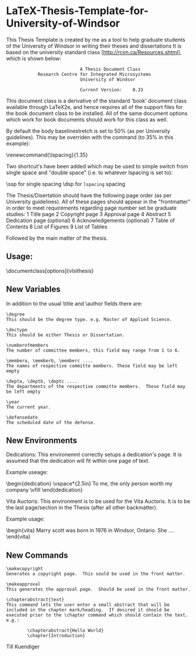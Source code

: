 # LaTeX-Thesis-Template-for-University-of-Windsor
This Thesis Template is created by me as a tool to help graduate students of the University of Windsor in writing their theses and dissertations
It is based on the university standard class [http://rcim.ca/Resources.shtml], which is shown below:

								A Thesis Document Class
				Research Centre for Integrated Microsystems
								University of Windsor
							
								Current Version:	0.33

This document class is a derivative of the standard 'book' document class available through LaTeX2e, and hence requires all of the support files for the book document class to be installed.  All of the same document options which work for book documents should work for this class as well.

By default the body baselinestretch is set to 50% (as per University guidelines). This may be overriden with the command (to 35% in this example):

\renewcommand{\lspacing}{1.35}

Two shortcut's have been added which may be used to simple switch from single space and "double space" (i.e. to whatever lspacing is set to):

\ssp	for single spacing
\dsp	for `lspacing` spacing

The Thesis/Disertation should have the following page order (as per University guidelines).  All of these pages should appear in the "frontmatter" in order to meet requirements regarding page number set be graduate studies:
	1	Title page
	2	Copyright page
	3	Approval page
	4	Abstract
	5	Dedication page (optional)
	6	Acknowledgements (optional)
	7	Table of Contents
	8	List of Figures
	9	List of Tables
	
Followed by the main matter of the thesis.
	

Usage:
------

\documentclass[options]{vlsithesis}

New Variables
-------------
In addition to the usual \title and \author fields there are:

	\degree	
	This should be the degree type. e.g. Master of Applied Science.
	
	\doctype	
	This should be either Thesis or Dissertation.
	
	\numberofmembers
	The number of committee members, this field may range from 1 to 6.

	\membera, \memberb, \memberc ....
	The names of respective committe members. These field may be left empty

	\depta, \deptb, \deptc ....
	The departments of the respective committe members.  These field may be left empty

	\year
	The current year.

	\defensedate
	The scheduled date of the defense.

New Environments
----------------
Dedications:  This environemnt correctly setups a dedication's page.  It is assumed that the dedication will fit within one page of text.

Example useage:

\begin{dedication}
\vspace*{2.5in}
To me, the only person worth my company
\vfill
\end{dedication}

Vita Auctoris: This environment is to be used for the Vita Auctoris.  It is to be the last page/section in the Thesis (after all other backmatter).

Example usage:

\begin{vita}
Marry scott was born in 1976 in Windsor, Ontario. She ....
\end{vita}

New Commands
------------

	\makecopyright
	Generates a copyright page.  This sould be used in the front matter.

	\makeapproval
	This generates the approval page.  Should be used in the front matter.

	\chapterabstract{text}
	This command lets the user enter a small abstract that will be included in the chapter mark/heading.  If desired it should be executed prior to the \chapter command which should contain the text. e.g.:

			\chapterabstract{Hello World}
			\chapter{Introduction}



Till Kuendiger
